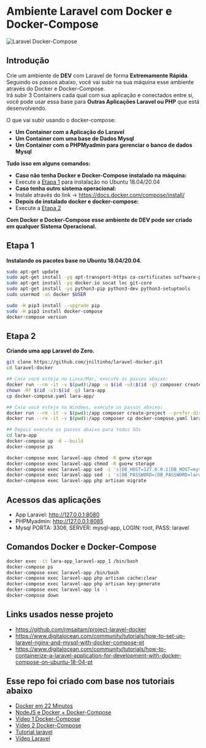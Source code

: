 # Ambiente Laravel com Docker e Docker-Compose

 ![Laravel Docker-Compose](laravel-compose.png)

## Introdução

Crie um ambiente de **DEV** com Laravel de forma **Extremamente Rápida**.\
Seguindo os passos abaixo, você vai subir na sua máquina esse ambiente através do Docker e Docker-Compose.\
Irá subir 3 Containers cada qual com sua aplicação e conectados entre si, você pode usar essa base para
**Outras Aplicações Laravel ou PHP** que está desenvolvendo.

O que vai subir usando o docker-compose:

- **Um Container com a Aplicação do Laravel**
- **Um Container com uma base de Dados Mysql**
- **Um Container com o PHPMyadmin para gerenciar o banco de dados Mysql**

**Tudo isso em alguns comandos:**

- **Caso não tenha Docker e Docker-Compose instalado na máquina:**
- Execute a [Etapa 1](#etapa-1) para instalação no Ubuntu 18.04/20.04
- **Caso tenha outro sistema operacional:**
- Instale através do link -> <https://docs.docker.com/compose/install/>
- **Depois de instalado docker e docker-compose:**
- Execute a [Etapa 2](#etapa-2)

**Com Docker e Docker-Compose esse ambiente de DEV pode ser criado em qualquer Sistema Operacional.**

## Etapa 1

**Instalando os pacotes base no Ubuntu 18.04/20.04.**

```bash
sudo apt-get update
sudo apt-get install -yq apt-transport-https ca-certificates software-properties-common
sudo apt-get install -yq docker.io socat lxc git-core
sudo apt-get install -yq python3-pip python3-dev python3-setuptools
sudo usermod -aG docker $USER

sudo -H pip3 install --upgrade pip
sudo -H pip3 install docker-compose
docker-compose version
```

## Etapa 2

**Criando uma app Laravel do Zero.**

```bash
git clone https://github.com/jniltinho/laravel-docker.git
cd laravel-docker

## Caso você esteja no Linux/Mac, execute os passos abaixo:
docker run --rm -it -v $(pwd):/app -u $(id -u):$(id -g) composer create-project --prefer-dist laravel/laravel lara-app
chown -Rf $(id -u):$(id -g) lara-app
cp docker-compose.yaml lara-app/

## Caso você esteja no Windows, execute os passos abaixo:
docker run --rm -it -v $(pwd):/app composer create-project --prefer-dist laravel/laravel lara-app
docker run --rm -it -v $(pwd):/app composer cp docker-compose.yaml lara-app/

## Depois execute os passos abaixo para todos SOs
cd lara-app
docker-compose up -d --build
docker-compose ps

docker-compose exec laravel-app chmod -R gu+w storage
docker-compose exec laravel-app chmod -R guo+w storage
docker-compose exec laravel-app sed -i 's|DB_HOST=127.0.0.1|DB_HOST=mysql-app|' .env
docker-compose exec laravel-app sed -i 's|DB_PASSWORD=|DB_PASSWORD=laravel|' .env
docker-compose exec laravel-app php artisan migrate
```

## Acessos das aplicações

- App Laravel: http://127.0.0.1:8080
- PHPMyadmin: http://127.0.0.1:8085
- Mysql PORTA: 3306, SERVER: mysql-app, LOGIN: root, PASS: laravel

## Comandos Docker e Docker-Compose

```bash
docker exec -it lara-app_laravel-app_1 /bin/bash
docker-compose ps
docker-compose exec laravel-app /bin/bash
docker-compose exec laravel-app php artisan cache:clear
docker-compose exec laravel-app php artisan key:generate
docker-compose exec laravel-app ls -l
docker-compose down
```

## Links usados nesse projeto

- <https://github.com/rmsaitam/project-laravel-docker>
- <https://www.digitalocean.com/community/tutorials/how-to-set-up-laravel-nginx-and-mysql-with-docker-compose-pt>
- <https://www.digitalocean.com/community/tutorials/how-to-containerize-a-laravel-application-for-development-with-docker-compose-on-ubuntu-18-04-pt>

## Esse repo foi criado com base nos tutoriais abaixo

- [Docker em 22 Minutos](https://www.youtube.com/watch?v=Kzcz-EVKBEQ)
- [NodeJS e Docker + Docker-Compose](https://www.youtube.com/watch?v=AVNADGzXrrQ)
- [Vídeo 1 Docker-Compose](https://www.youtube.com/watch?v=HxPz3eLnXZk)
- [Vídeo 2 Docker-Compose](https://www.youtube.com/watch?v=VXTQFhy7Dt8)
- [Tutorial laravel](https://fullcycle.com.br/docker-e-docker-composer-na-pratica-criando-ambiente-laravel/)
- [Vídeo Laravel](https://www.youtube.com/watch?v=vnE9fCCGNWw)
